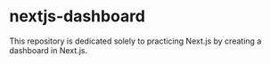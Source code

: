 # nextjs-dashboard
This repository is dedicated solely to practicing Next.js by creating a dashboard in Next.js.

